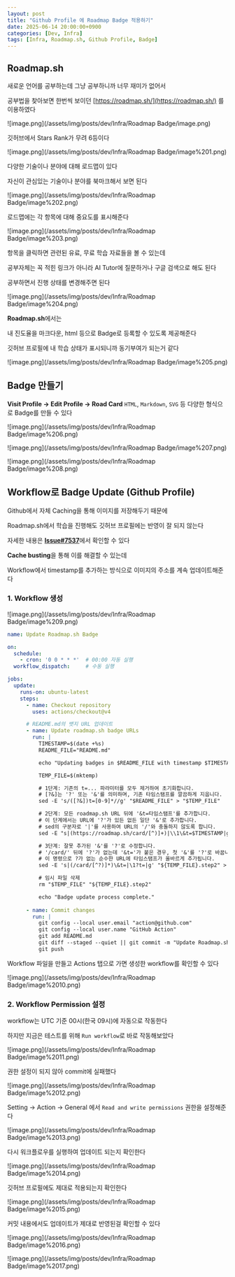 ```yaml
---
layout: post
title: "Github Profile 에 Roadmap Badge 적용하기"
date: 2025-06-14 20:00:00+0900
categories: [Dev, Infra]
tags: [Infra, Roadmap.sh, Github Profile, Badge]
---
```


## Roadmap.sh

새로운 언어를 공부하는데 그냥 공부하니까 너무 재미가 없어서

공부법을 찾아보면 한번씩 보이던 [https://roadmap.sh/](https://roadmap.sh/) 를 이용하였다

![image.png](/assets/img/posts/dev/Infra/Roadmap Badge/image.png)

깃허브에서 Stars Rank가 무려 6등이다

![image.png](/assets/img/posts/dev/Infra/Roadmap Badge/image%201.png)

다양한 기술이나 분야에 대해 로드맵이 있다

자신이 관심있는 기술이나 분야를 북마크해서 보면 된다

![image.png](/assets/img/posts/dev/Infra/Roadmap Badge/image%202.png)

로드맵에는 각 항목에 대해 중요도를 표시해준다

![image.png](/assets/img/posts/dev/Infra/Roadmap Badge/image%203.png)

항목을 클릭하면 관련된 유료, 무료 학습 자료들을 볼 수 있는데

공부자체는 꼭 적힌 링크가 아니라 AI Tutor에 질문하거나 구글 검색으로 해도 된다

공부하면서 진행 상태를 변경해주면 된다

![image.png](/assets/img/posts/dev/Infra/Roadmap Badge/image%204.png)

**Roadmap.sh**에서는

내 진도율을 마크다운, html 등으로 Badge로 등록할 수 있도록 제공해준다

깃허브 프로필에 내 학습 상태가 표시되니까 동기부여가 되는거 같다

![image.png](/assets/img/posts/dev/Infra/Roadmap Badge/image%205.png)

## Badge 만들기

**Visit Profile → Edit Profile → Road Card**
`HTML`, `Markdown`, `SVG` 등 다양한 형식으로 Badge를 만들 수 있다 

![image.png](/assets/img/posts/dev/Infra/Roadmap Badge/image%206.png)

![image.png](/assets/img/posts/dev/Infra/Roadmap Badge/image%207.png)

![image.png](/assets/img/posts/dev/Infra/Roadmap Badge/image%208.png)

## Workflow로 Badge Update (Github Profile)

Github에서 자체 Caching을 통해 이미지를 저장해두기 때문에

Roadmap.sh에서 학습을 진행해도 깃허브 프로필에는 반영이 잘 되지 않는다

자세한 내용은 [**Issue#7537**](https://github.com/kamranahmedse/developer-roadmap/issues/7537)에서 확인할 수 있다  

**Cache busting**을 통해 이를 해결할 수 있는데

Workflow에서 timestamp를 추가하는 방식으로 이미지의 주소를 계속 업데이트해준다

### 1. Workflow 생성

![image.png](/assets/img/posts/dev/Infra/Roadmap Badge/image%209.png)

```yaml
name: Update Roadmap.sh Badge

on:
  schedule:
    - cron: '0 0 * * *'  # 00:00 자동 실행
  workflow_dispatch:     # 수동 실행

jobs:
  update:
    runs-on: ubuntu-latest
    steps:
      - name: Checkout repository
        uses: actions/checkout@v4

      # README.md의 뱃지 URL 업데이트
      - name: Update roadmap.sh badge URLs 
        run: |
          TIMESTAMP=$(date +%s)
          README_FILE="README.md"

          echo "Updating badges in $README_FILE with timestamp $TIMESTAMP"

          TEMP_FILE=$(mktemp)

          # 1단계: 기존의 t=... 파라미터를 모두 제거하여 초기화합니다.
          # [?&]는 '?' 또는 '&'를 의미하며, 기존 타임스탬프를 깔끔하게 지웁니다.
          sed -E 's/([?&])t=[0-9]*//g' "$README_FILE" > "$TEMP_FILE"

          # 2단계: 모든 roadmap.sh URL 뒤에 '&t=타임스탬프'를 추가합니다.
          # 이 단계에서는 URL에 '?'가 있든 없든 일단 '&'로 추가합니다.
          # sed의 구분자로 '|'를 사용하여 URL의 '/'와 충돌하지 않도록 합니다.
          sed -E "s|(https://roadmap.sh/card/[^)]+)|\\1\&t=$TIMESTAMP|g" "$TEMP_FILE" > "${TEMP_FILE}.step2"

          # 3단계: 잘못 추가된 '&'를 '?'로 수정합니다.
          # '/card/' 뒤에 '?'가 없는데 '&t='가 붙은 경우, 첫 '&'를 '?'로 바꿉니다.
          # 이 명령으로 ?가 없는 순수한 URL에 타임스탬프가 올바르게 추가됩니다.
          sed -E 's|(/card/[^?)]*)\&t=|\1?t=|g' "${TEMP_FILE}.step2" > "$README_FILE"

          # 임시 파일 삭제
          rm "$TEMP_FILE" "${TEMP_FILE}.step2"

          echo "Badge update process complete."
          
      - name: Commit changes
        run: |
          git config --local user.email "action@github.com"
          git config --local user.name "GitHub Action"
          git add README.md
          git diff --staged --quiet || git commit -m "Update Roadmap.sh Badge [$(date)]"
          git push
```

Workflow 파일을 만들고 Actions 탭으로 가면 생성한 workflow를 확인할 수 있다

![image.png](/assets/img/posts/dev/Infra/Roadmap Badge/image%2010.png)

### 2. Workflow Permission 설정

workflow는 UTC 기준 00시(한국 09시)에 자동으로 작동한다

하지만 지금은 테스트를 위해 `Run workflow`로 바로 작동해보았다

![image.png](/assets/img/posts/dev/Infra/Roadmap Badge/image%2011.png)

권한 설정이 되지 않아 commit에 실패했다

![image.png](/assets/img/posts/dev/Infra/Roadmap Badge/image%2012.png)

Setting → Action → General 에서 `Read and write permissions` 권한을 설정해준다

![image.png](/assets/img/posts/dev/Infra/Roadmap Badge/image%2013.png)

다시 워크플로우를 실행하여 업데이트 되는지 확인한다

![image.png](/assets/img/posts/dev/Infra/Roadmap Badge/image%2014.png)

깃허브 프로필에도 제대로 적용되는지 확인한다

![image.png](/assets/img/posts/dev/Infra/Roadmap Badge/image%2015.png)

커밋 내용에서도 업데이트가 제대로 반영된걸 확인할 수 있다

![image.png](/assets/img/posts/dev/Infra/Roadmap Badge/image%2016.png)

![image.png](/assets/img/posts/dev/Infra/Roadmap Badge/image%2017.png)
